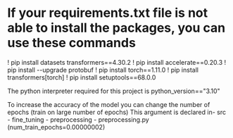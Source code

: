 # If your requirements.txt file is not able to install the packages, you can use these commands

! pip install datasets transformers==4.30.2
! pip install accelerate==0.20.3
! pip install --upgrade protobuf
! pip install torch==1.11.0
! pip install transformers[torch]
! pip install setuptools==68.0.0

The python interpreter required for this project is 
python_version=="3.10"


To increase the accuracy of the model you can change the number of epochs (train on large number of epochs)
This argument is declared in- 
   src - fine_tuning - preprocessing - preprocessing.py
                                     (num_train_epochs=0.00000002)
